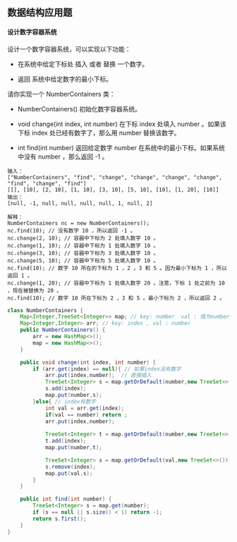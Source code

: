 ## 数据结构应用题



#### 设计数字容器系统

设计一个数字容器系统，可以实现以下功能：

- 在系统中给定下标处 插入 或者 替换 一个数字。

- 返回 系统中给定数字的最小下标。

请你实现一个 NumberContainers 类：

- NumberContainers() 初始化数字容器系统。

- void change(int index, int number) 在下标 index 处填入 number 。如果该下标 index 处已经有数字了，那么用 number 替换该数字。

- int find(int number) 返回给定数字 number 在系统中的最小下标。如果系统中没有 number ，那么返回 -1 。

```
输入：
["NumberContainers", "find", "change", "change", "change", "change", "find", "change", "find"]
[[], [10], [2, 10], [1, 10], [3, 10], [5, 10], [10], [1, 20], [10]]
输出：
[null, -1, null, null, null, null, 1, null, 2]

解释：
NumberContainers nc = new NumberContainers();
nc.find(10); // 没有数字 10 ，所以返回 -1 。
nc.change(2, 10); // 容器中下标为 2 处填入数字 10 。
nc.change(1, 10); // 容器中下标为 1 处填入数字 10 。
nc.change(3, 10); // 容器中下标为 3 处填入数字 10 。
nc.change(5, 10); // 容器中下标为 5 处填入数字 10 。
nc.find(10); // 数字 10 所在的下标为 1 ，2 ，3 和 5 。因为最小下标为 1 ，所以返回 1 。
nc.change(1, 20); // 容器中下标为 1 处填入数字 20 。注意，下标 1 处之前为 10 ，现在被替换为 20 。
nc.find(10); // 数字 10 所在下标为 2 ，3 和 5 。最小下标为 2 ，所以返回 2 。
```



```java
class NumberContainers {
    Map<Integer,TreeSet<Integer>> map; // key: number  val : 值为number的下标集合
    Map<Integer,Integer> arr; // key: index , val : number
    public NumberContainers() {
        arr = new HashMap<>();
        map = new HashMap<>();
    }

    public void change(int index, int number) {
        if (arr.get(index) == null){ // 如果index没有数字
            arr.put(index,number);  // 直接插入
            TreeSet<Integer> s = map.getOrDefault(number,new TreeSet<>()); // 将坐标插入其数字的集合中
            s.add(index);
            map.put(number,s);
        }else{ // index有数字
            int val = arr.get(index);
            if(val == number) return ;
            arr.put(index,number);
            
            TreeSet<Integer> t = map.getOrDefault(number,new TreeSet<>()); // 将坐标插入其数字的集合中
            t.add(index);
            map.put(number,t);

            TreeSet<Integer> s = map.getOrDefault(val,new TreeSet<>());
            s.remove(index);
            map.put(val,s);
        }
    }

    public int find(int number) {
        TreeSet<Integer> s = map.get(number);
        if (s == null || s.size() < 1) return -1;
        return s.first();
    }
}

```


